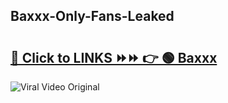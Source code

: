 
 ## Baxxx-Only-Fans-Leaked

# <h2><a href="https://clipsfans.com/Baxxx&ref=git">🔗 Click to LINKS ⏩⏩ 👉 🟢 Baxxx </a></h2>

<a href="https://clipsfans.com/Baxxx&ref=git" rel="nofollow" data-target="animated-image.originalLink"><img src="https://i.ibb.co.com/xMMVF88/686577567.gif" alt="Viral Video Original" style="max-width: 100%; display: inline-block;" data-target="animated-image.originalImage"></a>
